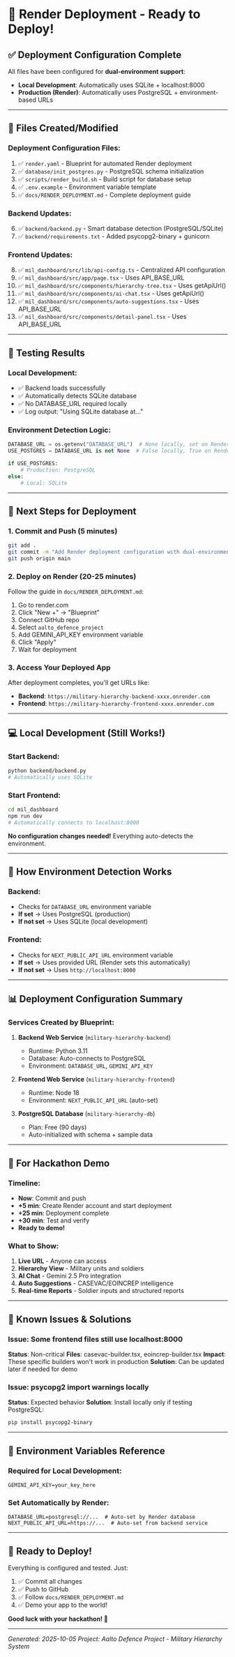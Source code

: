# 🚀 Render Deployment - Ready to Deploy!

## ✅ Deployment Configuration Complete

All files have been configured for **dual-environment support**:
- **Local Development**: Automatically uses SQLite + localhost:8000
- **Production (Render)**: Automatically uses PostgreSQL + environment-based URLs

---

## 📁 Files Created/Modified

### Deployment Configuration Files:
1. ✅ `render.yaml` - Blueprint for automated Render deployment
2. ✅ `database/init_postgres.py` - PostgreSQL schema initialization
3. ✅ `scripts/render_build.sh` - Build script for database setup
4. ✅ `.env.example` - Environment variable template
5. ✅ `docs/RENDER_DEPLOYMENT.md` - Complete deployment guide

### Backend Updates:
6. ✅ `backend/backend.py` - Smart database detection (PostgreSQL/SQLite)
7. ✅ `backend/requirements.txt` - Added psycopg2-binary + gunicorn

### Frontend Updates:
8. ✅ `mil_dashboard/src/lib/api-config.ts` - Centralized API configuration
9. ✅ `mil_dashboard/src/app/page.tsx` - Uses API_BASE_URL
10. ✅ `mil_dashboard/src/components/hierarchy-tree.tsx` - Uses getApiUrl()
11. ✅ `mil_dashboard/src/components/ai-chat.tsx` - Uses getApiUrl()
12. ✅ `mil_dashboard/src/components/auto-suggestions.tsx` - Uses API_BASE_URL
13. ✅ `mil_dashboard/src/components/detail-panel.tsx` - Uses API_BASE_URL

---

## 🧪 Testing Results

### Local Development:
- ✅ Backend loads successfully
- ✅ Automatically detects SQLite database
- ✅ No DATABASE_URL required locally
- ✅ Log output: "Using SQLite database at..."

### Environment Detection Logic:
```python
DATABASE_URL = os.getenv("DATABASE_URL")  # None locally, set on Render
USE_POSTGRES = DATABASE_URL is not None  # False locally, True on Render

if USE_POSTGRES:
    # Production: PostgreSQL
else:
    # Local: SQLite
```

---

## 🎯 Next Steps for Deployment

### 1. Commit and Push (5 minutes)
```bash
git add .
git commit -m "Add Render deployment configuration with dual-environment support"
git push origin main
```

### 2. Deploy on Render (20-25 minutes)
Follow the guide in `docs/RENDER_DEPLOYMENT.md`:
1. Go to render.com
2. Click "New +" → "Blueprint"
3. Connect GitHub repo
4. Select `aalto_defence_project`
5. Add GEMINI_API_KEY environment variable
6. Click "Apply"
7. Wait for deployment

### 3. Access Your Deployed App
After deployment completes, you'll get URLs like:
- **Backend**: `https://military-hierarchy-backend-xxxx.onrender.com`
- **Frontend**: `https://military-hierarchy-frontend-xxxx.onrender.com`

---

## 💻 Local Development (Still Works!)

### Start Backend:
```bash
python backend/backend.py
# Automatically uses SQLite
```

### Start Frontend:
```bash
cd mil_dashboard
npm run dev
# Automatically connects to localhost:8000
```

**No configuration changes needed!** Everything auto-detects the environment.

---

## 🔧 How Environment Detection Works

### Backend:
- Checks for `DATABASE_URL` environment variable
- **If set** → Uses PostgreSQL (production)
- **If not set** → Uses SQLite (local development)

### Frontend:
- Checks for `NEXT_PUBLIC_API_URL` environment variable
- **If set** → Uses provided URL (Render sets this automatically)
- **If not set** → Uses `http://localhost:8000`

---

## 📊 Deployment Configuration Summary

### Services Created by Blueprint:
1. **Backend Web Service** (`military-hierarchy-backend`)
   - Runtime: Python 3.11
   - Database: Auto-connects to PostgreSQL
   - Environment: `DATABASE_URL`, `GEMINI_API_KEY`

2. **Frontend Web Service** (`military-hierarchy-frontend`)
   - Runtime: Node 18
   - Environment: `NEXT_PUBLIC_API_URL` (auto-set)

3. **PostgreSQL Database** (`military-hierarchy-db`)
   - Plan: Free (90 days)
   - Auto-initialized with schema + sample data

---

## 🎪 For Hackathon Demo

### Timeline:
- **Now**: Commit and push
- **+5 min**: Create Render account and start deployment
- **+25 min**: Deployment complete
- **+30 min**: Test and verify
- **Ready to demo!**

### What to Show:
1. **Live URL** - Anyone can access
2. **Hierarchy View** - Military units and soldiers
3. **AI Chat** - Gemini 2.5 Pro integration
4. **Auto Suggestions** - CASEVAC/EOINCREP intelligence
5. **Real-time Reports** - Soldier inputs and structured reports

---

## 🐛 Known Issues & Solutions

### Issue: Some frontend files still use localhost:8000
**Status**: Non-critical
**Files**: casevac-builder.tsx, eoincrep-builder.tsx
**Impact**: These specific builders won't work in production
**Solution**: Can be updated later if needed for demo

### Issue: psycopg2 import warnings locally
**Status**: Expected behavior
**Solution**: Install locally only if testing PostgreSQL:
```bash
pip install psycopg2-binary
```

---

## 📝 Environment Variables Reference

### Required for Local Development:
```env
GEMINI_API_KEY=your_key_here
```

### Set Automatically by Render:
```env
DATABASE_URL=postgresql://...  # Auto-set by Render database
NEXT_PUBLIC_API_URL=https://...  # Auto-set from backend service
```

---

## 🎉 Ready to Deploy!

Everything is configured and tested. Just:
1. ✅ Commit all changes
2. ✅ Push to GitHub
3. ✅ Follow `docs/RENDER_DEPLOYMENT.md`
4. ✅ Demo your app to the world!

**Good luck with your hackathon! 🚀**

---

*Generated: 2025-10-05*
*Project: Aalto Defence Project - Military Hierarchy System*

